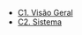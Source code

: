 - [C1. Visão Geral](/OC-OCPM/C1.%20Visão%20Geral/HOME)
- [C2. Sistema](/OC-OCPM/C1.%20Visão%20Geral/C2.%20Sistema/HOME)
